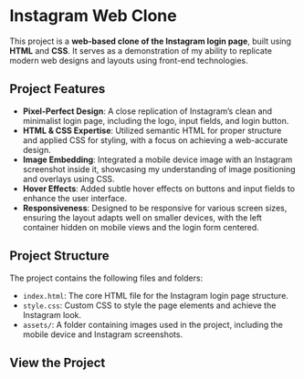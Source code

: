# Instagram Web Clone

This project is a **web-based clone of the Instagram login page**, built using **HTML** and **CSS**. It serves as a demonstration of my ability to replicate modern web designs and layouts using front-end technologies.

## Project Features

- **Pixel-Perfect Design**: A close replication of Instagram’s clean and minimalist login page, including the logo, input fields, and login button.
- **HTML & CSS Expertise**: Utilized semantic HTML for proper structure and applied CSS for styling, with a focus on achieving a web-accurate design.
- **Image Embedding**: Integrated a mobile device image with an Instagram screenshot inside it, showcasing my understanding of image positioning and overlays using CSS.
- **Hover Effects**: Added subtle hover effects on buttons and input fields to enhance the user interface.
- **Responsiveness**: Designed to be responsive for various screen sizes, ensuring the layout adapts well on smaller devices, with the left container hidden on mobile views and the login form centered.

## Project Structure

The project contains the following files and folders:

- `index.html`: The core HTML file for the Instagram login page structure.
- `style.css`: Custom CSS to style the page elements and achieve the Instagram look.
- `assets/`: A folder containing images used in the project, including the mobile device and Instagram screenshots.

## View the Project


